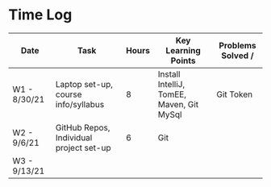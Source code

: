 # Time Log

| Date | Task | Hours | Key Learning Points | Problems Solved / 
|------|------|-------|------|------|
|W1 - 8/30/21|Laptop set-up, course info/syllabus|8|Install IntelliJ, TomEE, Maven, Git MySql | Git Token
|W2 - 9/6/21|GitHub Repos, Individual project set-up|6|Git|
|W3 - 9/13/21||||